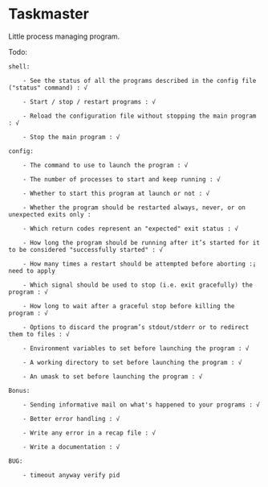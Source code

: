 # Taskmaster
Little process managing program.

Todo:

	shell:

		- See the status of all the programs described in the config file ("status" command) : √

		- Start / stop / restart programs : √

		- Reload the configuration file without stopping the main program : √

		- Stop the main program : √

	config:

		- The command to use to launch the program : √

		- The number of processes to start and keep running : √

		- Whether to start this program at launch or not : √

		- Whether the program should be restarted always, never, or on unexpected exits only : 

		- Which return codes represent an "expected" exit status : √

		- How long the program should be running after it’s started for it to be considered "successfully started" : √

		- How many times a restart should be attempted before aborting :¡ need to apply

		- Which signal should be used to stop (i.e. exit gracefully) the program : √

		- How long to wait after a graceful stop before killing the program : √

		- Options to discard the program’s stdout/stderr or to redirect them to files : √

		- Environment variables to set before launching the program : √

		- A working directory to set before launching the program : √

		- An umask to set before launching the program : √

	Bonus:

		- Sending informative mail on what's happened to your programs : √

		- Better error handling : √

		- Write any error in a recap file : √

		- Write a documentation : √

	BUG:

		- timeout anyway verify pid